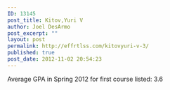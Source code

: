 ```yaml
---
ID: 13145
post_title: Kitov,Yuri V
author: Joel DesArmo
post_excerpt: ""
layout: post
permalink: http://effrtlss.com/kitovyuri-v-3/
published: true
post_date: 2012-11-02 20:54:23
---
```

<p>Average GPA in Spring 2012 for first course listed: 3.6</p>